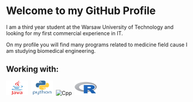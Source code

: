 # Welcome to my GitHub Profile 

I am a third year student at the Warsaw University of Technology and looking for my first commercial experience in IT. 

On my profile you will find many programs related to medicine field cause I am studying biomedical engineering.	

## Working with: 
<div>
<img src="https://github.com/devicons/devicon/blob/master/icons/java/java-original-wordmark.svg" title="Java" alt="Java" width="60" height="40"/>&nbsp
<img src="https://github.com/devicons/devicon/blob/master/icons/python/python-original-wordmark.svg" title="Python" alt="Python" width="60" height="40"/>&nbsp
<img src="https://github.com/isocpp/logos/blob/master/cpp_logo.svg" title="Cpp" alt="Cpp" width="60" height="40"/>&nbsp
<img src="https://github.com/devicons/devicon/blob/master/icons/r/r-original.svg" title="R" alt="R" width="60" height="40"/>&nbsp  
<div>



